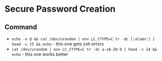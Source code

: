 # Secure Password Creation

## Command
- ```echo -n @ && cat /dev/urandom | env LC_CTYPE=C tr -dc [:alumn:] | head -c 15 && echo``` - this one gets zsh errors
- ```cat /dev/urandom | env LC_CTYPE=C tr -dc a-zA-Z0-9 | head -c 14 && echo``` - this one works better
